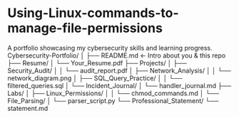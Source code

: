 # Using-Linux-commands-to-manage-file-permissions
A portfolio showcasing my cybersecurity skills and learning progress.
Cybersecurity-Portfolio/
│
├── README.md                  ← Intro about you & this repo
├── Resume/
│   └── Your_Resume.pdf
├── Projects/
│   ├── Security_Audit/
│   │   └── audit_report.pdf
│   ├── Network_Analysis/
│   │   └── network_diagram.png
│   ├── SQL_Query_Practice/
│   │   └── filtered_queries.sql
│   └── Incident_Journal/
│       └── handler_journal.md
├── Labs/
│   ├── Linux_Permissions/
│   │   └── chmod_commands.md
│   └── File_Parsing/
│       └── parser_script.py
└── Professional_Statement/
    └── statement.md
